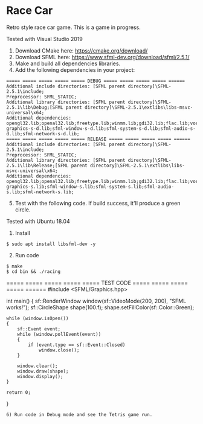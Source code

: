 # Race Car
 Retro style race car game. This is a game in progress.

Tested with Visual Studio 2019

1) Download CMake here: https://cmake.org/download/
2) Download SFML here: https://www.sfml-dev.org/download/sfml/2.5.1/
3) Make and build all dependencies libraries.
4) Add the following dependencies in your project:
```
===== ===== ===== ===== ===== DEBUG ===== ===== ===== ===== ======
Additional include directories: [SFML parent directory]\SFML-2.5.1\include; 
Preprocessor: SFML_STATIC; 
Additional library directories: [SFML parent directory]\SFML-2.5.1\lib\Debug;[SFML parent directory]\SFML-2.5.1\extlibs\libs-msvc-universal\x64; 
Additional dependencies: opengl32.lib;openal32.lib;freetype.lib;winmm.lib;gdi32.lib;flac.lib;vorbisenc.lib;vorbisfile.lib;vorbis.lib;ogg.lib;ws2_32.lib;sfml-graphics-s-d.lib;sfml-window-s-d.lib;sfml-system-s-d.lib;sfml-audio-s-d.lib;sfml-network-s-d.lib; 
===== ===== ===== ===== ===== RELEASE ===== ===== ===== ===== ====== 
Additional include directories: [SFML parent directory]\SFML-2.5.1\include; 
Preprocessor: SFML_STATIC;
Additional library directories: [SFML parent directory]\SFML-2.5.1\lib\Release;[SFML parent directory]\SFML-2.5.1\extlibs\libs-msvc-universal\x64; 
Additional dependencies: opengl32.lib;openal32.lib;freetype.lib;winmm.lib;gdi32.lib;flac.lib;vorbisenc.lib;vorbisfile.lib;vorbis.lib;ogg.lib;ws2_32.lib;sfml-graphics-s.lib;sfml-window-s.lib;sfml-system-s.lib;sfml-audio-s.lib;sfml-network-s.lib;
```
5) Test with the following code. If build success, it'll produce a green circle.


Tested with Ubuntu 18.04
1) Install
```
$ sudo apt install libsfml-dev -y
```
2) Run code
```
$ make
$ cd bin && ./racing
```
===== ===== ===== ===== ===== TEST CODE ===== ===== ===== ===== ====== 
#include <SFML/Graphics.hpp>

int main()
{
    sf::RenderWindow window(sf::VideoMode(200, 200), "SFML works!");
    sf::CircleShape shape(100.f);
    shape.setFillColor(sf::Color::Green);

    while (window.isOpen())
    {
        sf::Event event;
        while (window.pollEvent(event))
        {
            if (event.type == sf::Event::Closed)
                window.close();
        }

        window.clear();
        window.draw(shape);
        window.display();
    }

    return 0;
}
```
6) Run code in Debug mode and see the Tetris game run.
